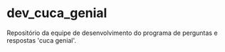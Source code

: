 # dev_cuca_genial
Repositório da equipe de desenvolvimento do programa de perguntas e respostas 'cuca genial'. 
